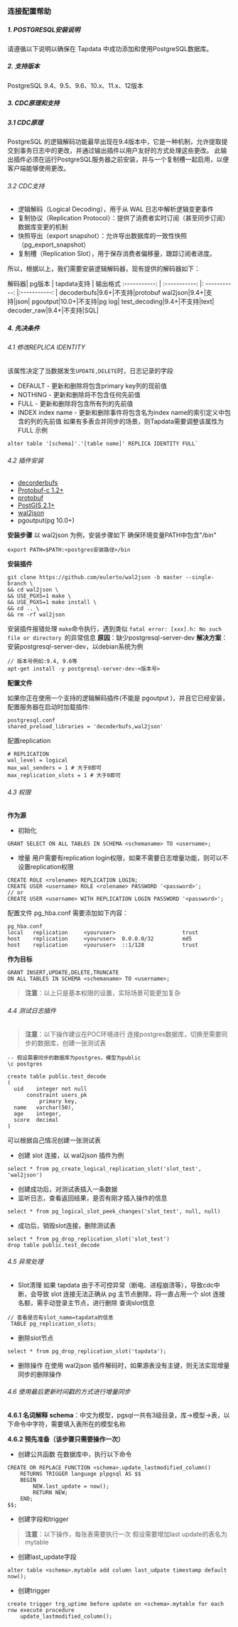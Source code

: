 ### **连接配置帮助**

##### **1. POSTGRESQL安装说明**

请遵循以下说明以确保在 Tapdata 中成功添加和使用PostgreSQL数据库。


##### 2. 支持版本
PostgreSQL 9.4、9.5、9.6、10.x、11.x、12版本

##### 3. CDC原理和支持
##### 3.1 CDC原理
PostgreSQL 的逻辑解码功能最早出现在9.4版本中，它是一种机制，允许提取提交到事务日志中的更改，并通过输出插件以用户友好的方式处理这些更改。
此输出插件必须在运行PostgreSQL服务器之前安装，并与一个复制槽一起启用，以便客户端能够使用更改。
###### 3.2 CDC支持
- 逻辑解码（Logical Decoding），用于从 WAL 日志中解析逻辑变更事件
- 复制协议（Replication Protocol）：提供了消费者实时订阅（甚至同步订阅）数据库变更的机制
- 快照导出（export snapshot）：允许导出数据库的一致性快照（pg_export_snapshot）
- 复制槽（Replication Slot），用于保存消费者偏移量，跟踪订阅者进度。

所以，根据以上，我们需要安装逻辑解码器，现有提供的解码器如下：


解码器| pg版本 | tapdata支持  | 输出格式
:-----------: | :-----------: |: -----------: |:-----------: |
decoderbufs|9.6+|不支持|protobuf
wal2json|9.4+|支持|json|
pgoutput|10.0+|不支持|pg log|
test_decoding|9.4+|不支持|text|
decoder_raw|9.4+|不支持|SQL|

##### 4. 先决条件
###### 4.1 修改REPLICA IDENTITY
该属性决定了当数据发生`UPDATE,DELETE`时，日志记录的字段
- DEFAULT - 更新和删除将包含primary key列的现前值
- NOTHING - 更新和删除将不包含任何先前值
- FULL - 更新和删除将包含所有列的先前值
- INDEX index name - 更新和删除事件将包含名为index name的索引定义中包含的列的先前值
如果有多表合并同步的场景，则Tapdata需要调整该属性为FULL
示例
```
alter table '[schema]'.'[table name]' REPLICA IDENTITY FULL`
```

###### 4.2 插件安装
- [decorderbufs](https://github.com/debezium/postgres-decoderbufs)
- [Protobuf-c 1.2+](https://github.com/protobuf-c/protobuf-c)
- [protobuf ](https://blog.csdn.net/gumingyaotangwei/article/details/78936608)
- [PostGIS 2.1+ ](http://www.postgis.net/)
- [wal2json ](https://github.com/eulerto/wal2json/blob/master/README.md)
- pgoutput(pg 10.0+)

**安装步骤**
以 wal2json 为例，安装步骤如下
确保环境变量PATH中包含"/bin"
```
export PATH=$PATH:<postgres安装路径>/bin
```
**安装插件**
```
git clone https://github.com/eulerto/wal2json -b master --single-branch \
&& cd wal2json \
&& USE_PGXS=1 make \
&& USE_PGXS=1 make install \
&& cd .. \
&& rm -rf wal2json
```
安装插件报错处理
`make`命令执行，遇到类似 `fatal error: [xxx].h: No such file or directory `的异常信息
**原因**：缺少postgresql-server-dev
**解决方案**：安装postgresql-server-dev，以debian系统为例
```
// 版本号例如:9.4, 9.6等
apt-get install -y postgresql-server-dev-<版本号>
```

**配置文件**

如果你正在使用一个支持的逻辑解码插件(不能是 pgoutput )，并且它已经安装，配置服务器在启动时加载插件:
```
postgresql.conf
shared_preload_libraries = 'decoderbufs,wal2json'
```
配置replication
```
# REPLICATION
wal_level = logical
max_wal_senders = 1 # 大于0即可
max_replication_slots = 1 # 大于0即可
```

###### 4.3 权限
**作为源**

- 初始化
```
GRANT SELECT ON ALL TABLES IN SCHEMA <schemaname> TO <username>;
```
- 增量
用户需要有replication login权限，如果不需要日志增量功能，则可以不设置replication权限
```
CREATE ROLE <rolename> REPLICATION LOGIN;
CREATE USER <username> ROLE <rolename> PASSWORD '<password>';
// or
CREATE USER <username> WITH REPLICATION LOGIN PASSWORD '<password>';
```
配置文件 pg_hba.conf 需要添加如下内容：
```
pg_hba.conf
local   replication     <youruser>                     trust
host    replication     <youruser>  0.0.0.0/32         md5
host    replication     <youruser>  ::1/128            trust
```

**作为目标**
```
GRANT INSERT,UPDATE,DELETE,TRUNCATE
ON ALL TABLES IN SCHEMA <schemaname> TO <username>;
```
> **注意**：以上只是基本权限的设置，实际场景可能更加复杂


###### 4.4  测试日志插件
> **注意**：以下操作建议在POC环境进行
连接postgres数据库，切换至需要同步的数据库，创建一张测试表

```
-- 假设需要同步的数据库为postgres，模型为public
\c postgres

create table public.test_decode
(
  uid    integer not null
      constraint users_pk
          primary key,
  name   varchar(50),
  age    integer,
  score  decimal
)
```
可以根据自己情况创建一张测试表
- 创建 slot 连接，以 wal2json 插件为例
```
select * from pg_create_logical_replication_slot('slot_test', 'wal2json')
```
- 创建成功后，对测试表插入一条数据
- 监听日志，查看返回结果，是否有刚才插入操作的信息
```
select * from pg_logical_slot_peek_changes('slot_test', null, null)
```
- 成功后，销毁slot连接，删除测试表
```
select * from pg_drop_replication_slot('slot_test')
drop table public.test_decode
```

###### 4.5 异常处理
- Slot清理
如果 tapdata 由于不可控异常（断电、进程崩溃等），导致cdc中断，会导致 slot 连接无法正确从 pg 主节点删除，将一直占用一个 slot 连接名额，需手动登录主节点，进行删除
查询slot信息
```
// 查看是否有slot_name=tapdata的信息
 TABLE pg_replication_slots;
```

- 删除slot节点
```
select * from pg_drop_replication_slot('tapdata');
```
- 删除操作
在使用 wal2json 插件解码时，如果源表没有主键，则无法实现增量同步的删除操作


###### 4.6 使用最后更新时间戳的方式进行增量同步
**4.6.1 名词解释**
**schema**：中文为模型，pgsql一共有3级目录，库->模型->表，以下命令中<schema>字符，需要填入表所在的模型名称

**4.6.2 预先准备（该步骤只需要操作一次）**
- 创建公共函数
在数据库中，执行以下命令
```
CREATE OR REPLACE FUNCTION <schema>.update_lastmodified_column()
    RETURNS TRIGGER language plpgsql AS $$
    BEGIN
        NEW.last_update = now();
        RETURN NEW;
    END;
$$;
```
- 创建字段和trigger
> **注意**：以下操作，每张表需要执行一次
假设需要增加last update的表名为mytable
- 创建last_update字段
```
alter table <schema>.mytable add column last_udpate timestamp default now();
```
- 创建trigger
```
create trigger trg_uptime before update on <schema>.mytable for each row execute procedure
    update_lastmodified_column();
```

